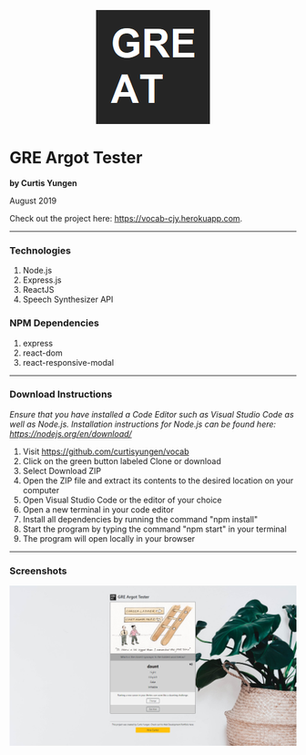 <p align="center">
  <img src="./client/src/images/logo.png" alt="logo" />
</p>

# GRE Argot Tester
**by Curtis Yungen**

August 2019

Check out the project here: https://vocab-cjy.herokuapp.com.

<hr/>

### Technologies
1) Node.js
2) Express.js
3) ReactJS
4) Speech Synthesizer API

### NPM Dependencies
1) express
2) react-dom
3) react-responsive-modal

<hr/>

### Download Instructions

*Ensure that you have installed a Code Editor such as Visual Studio Code as well as Node.js.
Installation instructions for Node.js can be found here: https://nodejs.org/en/download/*

1) Visit https://github.com/curtisyungen/vocab
2) Click on the green button labeled Clone or download
3) Select Download ZIP
4) Open the ZIP file and extract its contents to the desired location on your computer
5) Open Visual Studio Code or the editor of your choice
6) Open a new terminal in your code editor
7) Install all dependencies by running the command "npm install"
8) Start the program by typing the command "npm start" in your terminal
9) The program will open locally in your browser

<hr/>

### Screenshots

![](./client/src/images/screenshot1.png)
<br/>
